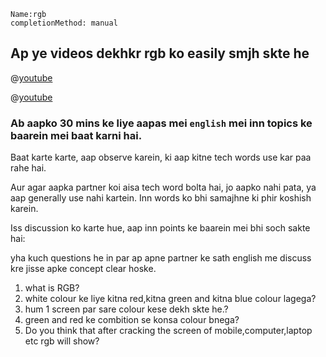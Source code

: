 
```ngMeta
Name:rgb
completionMethod: manual
```
## Ap ye videos dekhkr rgb ko easily smjh skte he

@[youtube](GEoQDPfRNOk&feature=youtu.be)

@[youtube](K9DVg2OhXFQ&feature=youtu.be)

### Ab aapko 30 mins ke liye aapas mei `english` mei inn topics ke baarein mei baat karni hai.
Baat karte karte, aap observe karein, ki aap kitne tech words use kar paa rahe hai.

Aur agar aapka partner koi aisa tech word bolta hai, jo aapko nahi pata, ya aap generally use nahi kartein. Inn words ko bhi samajhne ki phir koshish karein.

Iss discussion ko karte hue, aap inn points ke baarein mei bhi soch sakte hai:

yha kuch questions he in par ap apne partner ke sath english me discuss kre jisse apke concept clear hoske.

1. what is RGB?
2. white colour ke liye kitna red,kitna green and kitna blue colour lagega?
3. hum 1 screen par sare colour kese dekh skte he.?
4. green and red ke combition se konsa colour bnega?
5. Do you think that after cracking the screen of mobile,computer,laptop etc rgb will show?
